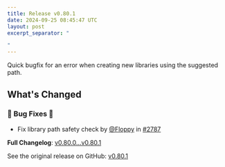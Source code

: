 ```yaml
---
title: Release v0.80.1
date: 2024-09-25 08:45:47 UTC
layout: post
excerpt_separator: "

"
---
```

Quick bugfix for an error when creating new libraries using the suggested path.

## What's Changed
### 🐛 Bug Fixes 🐛
* Fix library path safety check by [@Floppy](https://github.com/Floppy) in [#2787](https://github.com/manyfold3d/manyfold/pull/2787)

**Full Changelog**: [v0.80.0...v0.80.1](https://github.com/manyfold3d/manyfold/compare/v0.80.0...v0.80.1)

See the original release on GitHub: [v0.80.1](https://github.com/manyfold3d/manyfold/releases/tag/v0.80.1)
